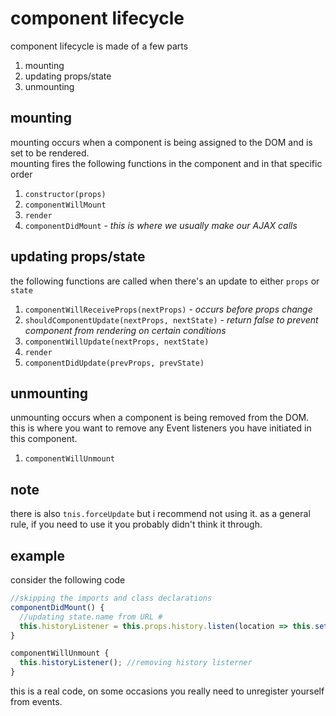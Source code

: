 # component lifecycle
component lifecycle is made of a few parts
1. mounting
2. updating props/state
3. unmounting

## mounting
mounting occurs when a component is being assigned to the DOM and is set to be rendered.  
mounting fires the following functions in the component and in that specific order
1. `constructor(props)`
2. `componentWillMount`
3. `render`
4. `componentDidMount` - _this is where we usually make our AJAX calls_

## updating props/state
the following functions are called when there's an update to either `props` or `state`
1. `componentWillReceiveProps(nextProps)` - _occurs before props change_
2. `shouldComponentUpdate(nextProps, nextState)` - _return false to prevent component from rendering on certain conditions_
3. `componentWillUpdate(nextProps, nextState)`
4. `render`
5. `componentDidUpdate(prevProps, prevState)`

## unmounting
unmounting occurs when a component is being removed from the DOM.  
this is where you want to remove any Event listeners you have initiated in this component.
1. `componentWillUnmount`

## note
there is also `tnis.forceUpdate` but i recommend not using it. as a general rule, if you need to use it you probably didn't think it through.

## example
consider the following code
```javascript
//skipping the imports and class declarations
componentDidMount() {
  //updating state.name from URL #
  this.historyListener = this.props.history.listen(location => this.setState({name: location.hash.slice(1)});
}

componentWillUnmount {
  this.historyListener(); //removing history listerner
}
```
this is a real code, on some occasions you really need to unregister yourself from events.
